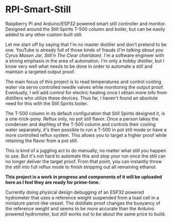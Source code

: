 # RPI-Smart-Still
Raspberry PI and Arduino/ESP32 powered smart still controller and monitor. Designed around the Still Spirits T-500 column and boiler, but can be easily added to any other custom built still.

Let me start off by saying that I'm no master distiller and don't pretend to be one. YouTube is already full of those kinds of frauds *(I'm talking about you Cyrus Mason Jar, Still'n The Clear charlatan)*. I'm a software engineer with a strong emphasis in the area of automation. I'm only a hobby distiller, but I know very well what needs to be done in order to automate a still and maintain a targeted output proof.

The main focus of this project is to read temperatures and control cooling water via servo controlled needle valves while monitoring the output proof. Eventually, I will add control for electric heating once I obtain more info from distillers who utilize these devices. Thus far, I haven't found an absolute need for this with the Still Spirits boiler.

The T-500 column in its default configuration that Still Spirits designed it, is a one-trick-pony. Reflux only, no pot still flavor. Once a person takes the condenser and dephleg of the T-500 column and controls their cooling water separately, it's then possible to run a T-500 in pot still mode or have a more controlled reflux system. This allows you to target a higher proof while retaining the flavor from a pot still.

This is kind of a juggling act to do manually, no matter what still you happen to use. But it's not hard to automate this and stop your run once the still can no longer deliver the target proof. From that point, you can instantly throw the still into full reflux mode to finish stripping out all remaining ethanol.

**This project is a work in progress and components of it will be uploaded here as I feel they are ready for prime-time.**

Currently doing physical design debugging of an ESP32 powered hydrometer that uses a reference weight suspended from a load cell in a miniature parrot-like vessel. The distillate proof changes the buoyancy of the reference weight and seems to be more accurate than the Arduino powered hydrometer, but still works out to be about the same price to build.
